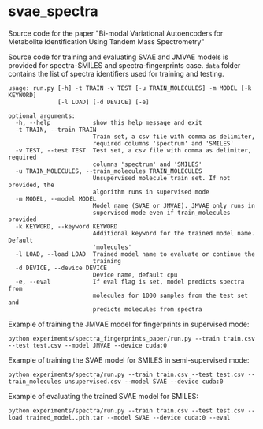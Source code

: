 # svae_spectra
Source code for the paper "Bi-modal Variational Autoencoders for Metabolite Identification Using Tandem Mass Spectrometry"

Source code for training and evaluating SVAE and JMVAE models is provided for spectra-SMILES and spectra-fingerprints case.
`data` folder contains the list of spectra identifiers used for training and testing.

```
usage: run.py [-h] -t TRAIN -v TEST [-u TRAIN_MOLECULES] -m MODEL [-k KEYWORD]
              [-l LOAD] [-d DEVICE] [-e]

optional arguments:
  -h, --help            show this help message and exit
  -t TRAIN, --train TRAIN
                        Train set, a csv file with comma as delimiter,
                        required columns 'spectrum' and 'SMILES'
  -v TEST, --test TEST  Test set, a csv file with comma as delimiter, required
                        columns 'spectrum' and 'SMILES'
  -u TRAIN_MOLECULES, --train_molecules TRAIN_MOLECULES
                        Unsupervised molecule train set. If not provided, the
                        algorithm runs in supervised mode
  -m MODEL, --model MODEL
                        Model name (SVAE or JMVAE). JMVAE only runs in
                        supervised mode even if train_molecules provided
  -k KEYWORD, --keyword KEYWORD
                        Additional keyword for the trained model name. Default
                        'molecules'
  -l LOAD, --load LOAD  Trained model name to evaluate or continue the
                        training
  -d DEVICE, --device DEVICE
                        Device name, default cpu
  -e, --eval            If eval flag is set, model predicts spectra from
                        molecules for 1000 samples from the test set and
                        predicts molecules from spectra
```

Example of training the JMVAE model for fingerprints in supervised mode:
```
python experiments/spectra_fingerprints_paper/run.py --train train.csv --test test.csv --model JMVAE --device cuda:0
```

Example of training the SVAE model for SMILES in semi-supervised mode:
```
python experiments/spectra/run.py --train train.csv --test test.csv --train_molecules unsupervised.csv --model SVAE --device cuda:0
```

Example of evaluating the trained SVAE model for SMILES:
```
python experiments/spectra/run.py --train train.csv --test test.csv --load trained_model..pth.tar --model SVAE --device cuda:0 --eval
```